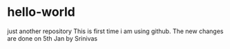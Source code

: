 # hello-world
just another repository
This is first time i am using github.
The new changes are done on 5th Jan by Srinivas
